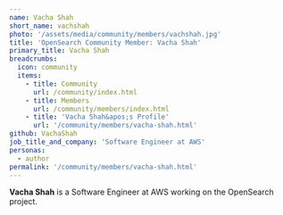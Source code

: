 ```yaml
---
name: Vacha Shah
short_name: vachshah
photo: '/assets/media/community/members/vachshah.jpg'
title: 'OpenSearch Community Member: Vacha Shah'
primary_title: Vacha Shah
breadcrumbs:
  icon: community
  items:
    - title: Community
      url: /community/index.html
    - title: Members
      url: /community/members/index.html
    - title: 'Vacha Shah&apos;s Profile'
      url: '/community/members/vacha-shah.html'
github: VachaShah
job_title_and_company: 'Software Engineer at AWS'
personas:
  - author
permalink: '/community/members/vacha-shah.html'
---
```


**Vacha Shah** is a Software Engineer at AWS working on the OpenSearch project.